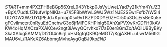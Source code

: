 $START$+mm4PXZFH8eBGp56XreL943Ybkp0JsVyUweLYad7y21kYm4Yu/Z3+BpX/7udtLfZNufw1pNIKIa+u7/i5FBbWfwLGWJ5Wz1NJE2SEwrFsfb7rW5I4UDYOWXWZUYQPEJd+Kproap0sx9vTKZPDXDYE0Z+Cr50u3OsjErsBeXu5egFCviImctxt0nRyuEdCnchwG3o6jfMlFCKHPlnIg50AhXaPVXwKrGDFH0kAVKW4oHqMXCzaPXAKCev2ngt3iAwyQQrvhko7l7aE0er8GmZx/tAQilU9ByBKy3kaXAIug5AMMt/Dt2Ol4n8irjLoHsGgfqQK9QeMGT7/KgjAXHI+uLwrM56tlGMAU6vL/RAKeXZ6AbbmgMvheAygOqBJ9kp$END$